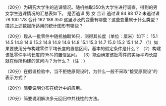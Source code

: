 （20分）为研究大学生的逃课情况。随机抽取350名大学生进行调查，得到的男女学生逃课情况的汇总表如下。
是否逃课	男	女	合计
逃过课	84	88	172
未逃过课	78	100	178
合计	162	188	350
这里涉及的变量有哪些？这些变量属于什么类型？
描述上述数据所适用的统计图形有哪些？

（20分）现从一批零件中随机抽取16只，测得其长度（单位：厘米）如下：
15.1	14.5	14.8	14.6	15.2	14.8	14.9	14.6
14.8	15.1	15.3	14.7	15.0	15.2	15.1	14.7
（1）如果要使用分布构建零件平均长度的置信区间，基本的假定条件是什么？
（2）构建该批零件平均长度的95%的置信区间。
（3）能否确定该批零件的实际平均长度就在你所构建的区间内？为什么？（注：）

（20分）在假设检验中，当不拒绝原假设时，为什么一般不采取“接受原假设”的表示方式？

（20分）简要说明分布在统计中的应用。

（20分）简要说明解决多元回归中共线性的方法。


